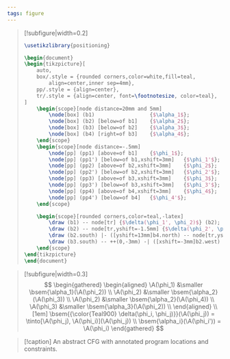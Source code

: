 ```yaml
---
tags: figure
---
```


> [!subfigure|width=0.2]
> ```tikz
> \usetikzlibrary{positioning}
>
> \begin{document}
> \begin{tikzpicture}[
>     auto,
>     box/.style = {rounded corners,color=white,fill=teal,
>         align=center,inner sep=4mm},
>     pp/.style = {align=center},
>     tr/.style = {align=center, font=\footnotesize, color=teal},
> ]
>     \begin{scope}[node distance=20mm and 5mm]
>         \node[box] (b1)                  {$\alpha_1$};
>         \node[box] (b2) [below=of b1]    {$\alpha_2$};
>         \node[box] (b3) [below=of b2]    {$\alpha_3$};
>         \node[box] (b4) [right=of b3]    {$\alpha_4$};
>     \end{scope}
>     \begin{scope}[node distance=-.5mm]
>         \node[pp] (pp1) [above=of b1]    {$\phi_1$};
>         \node[pp] (pp1') [below=of b1,xshift=3mm]   {$\phi_1'$};
>         \node[pp] (pp2) [above=of b2,xshift=3mm]    {$\phi_2$};
>         \node[pp] (pp2') [below=of b2,xshift=3mm]   {$\phi_2'$};
>         \node[pp] (pp3) [above=of b3,xshift=3mm]    {$\phi_3$};
>         \node[pp] (pp3') [below=of b3,xshift=3mm]   {$\phi_3'$};
>         \node[pp] (pp4) [above=of b4,xshift=3mm]    {$\phi_4$};
>         \node[pp] (pp4') [below=of b4]   {$\phi_4'$};
>     \end{scope}
>
>     \begin{scope}[rounded corners,color=teal,-latex]
>         \draw (b1) -- node[tr] {$\delta(\phi_1', \phi_2)$} (b2);
>         \draw (b2) -- node[tr,yshift=-1.5mm] {$\delta(\phi_2', \phi_3)$} (b3);
>         \draw (b2.south) |- ([yshift=13mm]b4.north) -- node[tr,yshift=2mm] {$\delta(\phi_2', \phi_4)$} (b4.north);
>         \draw (b3.south) -- ++(0,-3mm) -| ([xshift=-3mm]b2.west) node[tr,left] {$\delta(\phi_3', \phi_2)$} |- ([yshift=4mm]b2.north) -- (b2.north);
>     \end{scope}
> \end{tikzpicture}
> \end{document}
> ```

> [!subfigure|width=0.3]
> $$
> \begin{gathered}
> \begin{aligned}
>     \A(\phi_1) &\smaller \bsem{\alpha_1}(\A(\phi_2)) \\
>     \A(\phi_2) &\smaller \bsem{\alpha_2}(\A(\phi_3)) \\
>     \A(\phi_2) &\smaller \bsem{\alpha_2}(\A(\phi_4)) \\
>     \A(\phi_3) &\smaller \bsem{\alpha_3}(\A(\phi_2)) \\
> \end{aligned} \\[1em]
> \bsem{{\color{Teal900} \delta(\phi_i, \phi_j)}}(\A(\phi_j)) = \tinto[\A(\phi_j), \A(\phi_i)](\A(\phi_j)) \\
> \bsem{\alpha_i}(\A(\phi_i')) = \A(\phi_i)
> \end{gathered}
> $$

> [!caption]
> An abstract CFG with annotated program locations and constraints.
